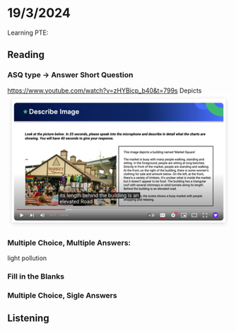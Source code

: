 # 19/3/2024

Learning PTE:

## Reading

### ASQ type -> Answer Short Question
https://www.youtube.com/watch?v=zHYBicp_b40&t=799s
Depicts
![alt text](image.png)

### Multiple Choice, Multiple Answers:
light pollution

### Fill in the Blanks

### Multiple Choice, Sigle Answers


## Listening 
